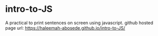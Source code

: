 # intro-to-JS
A practical to print sentences on screen using javascript.
github hosted page url:  https://haleemah-abosede.github.io/intro-to-JS/
